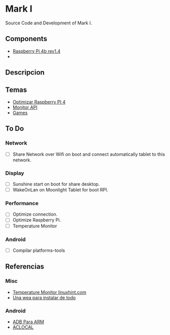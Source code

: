 # Mark I
Source Code and Development of Mark I.

## Components
- [Raspberry Pi 4b rev1.4](./RPI4/RPI4.md)
- 
## Descripcion


## Temas
- [Optimizar Raspberry PI 4](./RPI4/RPI_BOOST.md)
- [Monitor API](./MONITOR_API.md)
- [Games](./GAMES/GAMES.md)

## To Do

### Network
- [ ] Share Network over Wifi on boot and connect automatically tablet to this network.

### Display
- [ ] Sunshine start on boot for share desktop.
- [ ] WakeOnLan on Moonlight Tablet for boot RPI.

### Performance
- [ ] Optimize connection.
- [ ] Optimize Raspberry Pi.
- [ ] Temperature Monitor

### Android
- [ ] Compilar platforms-tools

## Referencias

### Misc
- [Temperature Monitor linuxhint.com](https://linuxhint.com/raspberry_pi_temperature_monitor/)
- [Una wea para instalar de todo](https://github.com/jmcerrejon/PiKISS)

### Android
- [ADB Para ARM](https://github.com/qhuyduong/arm_adb)
- [ACLOCAL](https://stackoverflow.com/questions/33278928/how-to-overcome-aclocal-1-15-is-missing-on-your-system-warning)
